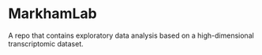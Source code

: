 # MarkhamLab
A repo that contains exploratory data analysis based on a high-dimensional transcriptomic dataset.
